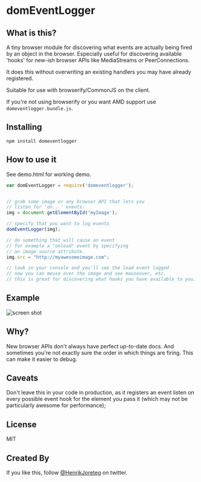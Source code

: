 # domEventLogger

## What is this?

A tiny browser module for discovering what events are actually being fired by an object in the browser. Especially useful for discovering available 'hooks' for new-ish browser APIs like MediaStreams or PeerConnections.

It does this without overwriting an existing handlers you may have already registered.

Suitable for use with browserify/CommonJS on the client. 

If you're not using browserify or you want AMD support use `domeventlogger.bundle.js`.


## Installing

```
npm install domeventlogger
```

## How to use it


See demo.html for working demo.

```js
var domEventLogger = require('domeventlogger');


// grab some image or any browser API that lets you
// listen for 'on...' events:
img = document.getElementById('myImage');

// specify that you want to log events
domEventLogger(img);

// do something that will cause an event
// for example a "onload" event by specifying
// an image source attribute.
img.src = "http://myawesomeimage.com";

// look in your console and you'll see the load event logged
// now you can mouse over the image and see mouseover, etc.
// this is great for discovering what hooks you have available to you.

```

## Example

![screen shot](https://dsz91cxz97a03.cloudfront.net/lQjAH80DlH-1200x1200.png)

## Why? 

New browser APIs don't always have perfect up-to-date docs. And sometimes you're not exactly sure the order in which things are firing. This can make it easier to debug.

## Caveats

Don't leave this in your code in production, as it registers an event listen on every possible event hook for the element you pass it (which may not be particularly awesome for performance);

## License

MIT


## Created By

If you like this, follow [@HenrikJoreteg](http://twitter.com/henrikjoreteg) on twitter.


